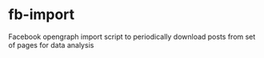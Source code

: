 # fb-import

Facebook opengraph import script to periodically download posts from set of pages for data analysis
